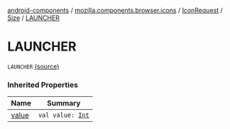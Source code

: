 [android-components](../../../index.md) / [mozilla.components.browser.icons](../../index.md) / [IconRequest](../index.md) / [Size](index.md) / [LAUNCHER](./-l-a-u-n-c-h-e-r.md)

# LAUNCHER

`LAUNCHER` [(source)](https://github.com/mozilla-mobile/android-components/blob/master/components/browser/icons/src/main/java/mozilla/components/browser/icons/IconRequest.kt#L27)

### Inherited Properties

| Name | Summary |
|---|---|
| [value](value.md) | `val value: `[`Int`](https://kotlinlang.org/api/latest/jvm/stdlib/kotlin/-int/index.html) |
